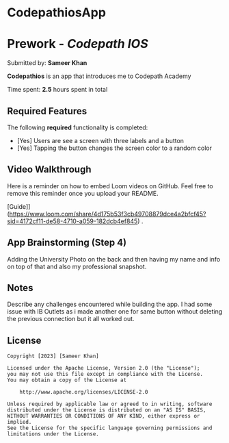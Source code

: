 # CodepathiosApp
# Prework - *Codepath IOS*

Submitted by: **Sameer Khan**

**Codepathios** is an app that introduces me to Codepath Academy 

Time spent: **2.5** hours spent in total

## Required Features

The following **required** functionality is completed:

- [Yes] Users are see a screen with three labels and a button
- [Yes] Tapping the button changes the screen color to a random color
 
## Video Walkthrough

Here is a reminder on how to embed Loom videos on GitHub. Feel free to remove this reminder once you upload your README. 

[Guide]](https://www.loom.com/share/4d175b53f3cb49708879dce4a2bfcf45?sid=4172cf11-de58-4710-a059-182dcb4ef845) .

## App Brainstorming (Step 4)
Adding the University Photo on the back and then having my name and info on top of that and also my professional snapshot.
## Notes

Describe any challenges encountered while building the app.
I had some issue with IB Outlets as i made another one for same button without deleting the previous connection but it all worked out.

## License

    Copyright [2023] [Sameer Khan]

    Licensed under the Apache License, Version 2.0 (the "License");
    you may not use this file except in compliance with the License.
    You may obtain a copy of the License at

        http://www.apache.org/licenses/LICENSE-2.0

    Unless required by applicable law or agreed to in writing, software
    distributed under the License is distributed on an "AS IS" BASIS,
    WITHOUT WARRANTIES OR CONDITIONS OF ANY KIND, either express or implied.
    See the License for the specific language governing permissions and
    limitations under the License.
